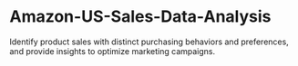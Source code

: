 # Amazon-US-Sales-Data-Analysis
Identify product sales with distinct purchasing behaviors and preferences, and provide insights to optimize marketing campaigns.
